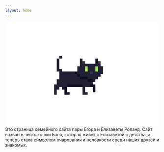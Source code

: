 ```yaml
---
layout: home
---
```

<center> <img src="cat.gif" alt="cat"> </center>
Это страница семейного сайта пары Егора и Елизаветы Роланд. Сайт назван в честь кошки Бася, которая живет с Елизаветой с детства, а теперь стала символом очарования и неловкости среди наших друзей и знакомых.

